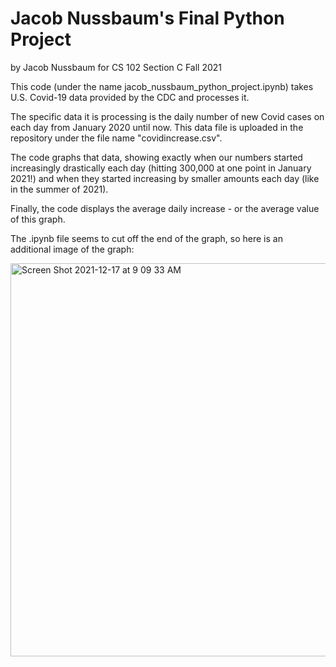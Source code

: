 # Jacob Nussbaum's Final Python Project

by Jacob Nussbaum for CS 102 Section C Fall 2021

This code (under the name jacob_nussbaum_python_project.ipynb) takes U.S. Covid-19 data provided by the CDC and processes it.

The specific data it is processing is the daily number of new Covid cases on each day from January 2020 until now. This data file is uploaded in the repository under the file name "covidincrease.csv".

The code graphs that data, showing exactly when our numbers started increasingly drastically each day (hitting 300,000 at one point in January 2021!) and when they started increasing by smaller amounts each day (like in the summer of 2021).

Finally, the code displays the average daily increase - or the average value of this graph. 

The .ipynb file seems to cut off the end of the graph, so here is an additional image of the graph:

<img width="629" alt="Screen Shot 2021-12-17 at 9 09 33 AM" src="https://user-images.githubusercontent.com/91992298/146556772-c6dd3c40-10a1-440e-8b08-40033f50a945.png">
